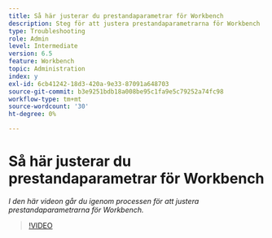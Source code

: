 ```yaml
---
title: Så här justerar du prestandaparametrar för Workbench
description: Steg för att justera prestandaparametrarna för Workbench
type: Troubleshooting
role: Admin
level: Intermediate
version: 6.5
feature: Workbench
topic: Administration
index: y
exl-id: 6cb41242-18d3-420a-9e33-87091a648703
source-git-commit: b3e9251bdb18a008be95c1fa9e5c79252a74fc98
workflow-type: tm+mt
source-wordcount: '30'
ht-degree: 0%

---
```


# Så här justerar du prestandaparametrar för Workbench

*I den här videon går du igenom processen för att justera prestandaparametrarna för Workbench.*

>[!VIDEO](https://video.tv.adobe.com/v/335511?quality=12&learn=on)
